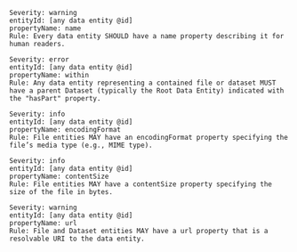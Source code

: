 
    Severity: warning
    entityId: [any data entity @id]
    propertyName: name
    Rule: Every data entity SHOULD have a name property describing it for human readers.

    Severity: error
    entityId: [any data entity @id]
    propertyName: within
    Rule: Any data entity representing a contained file or dataset MUST have a parent Dataset (typically the Root Data Entity) indicated with the "hasPart" property.

    Severity: info
    entityId: [any data entity @id]
    propertyName: encodingFormat
    Rule: File entities MAY have an encodingFormat property specifying the file’s media type (e.g., MIME type).

    Severity: info
    entityId: [any data entity @id]
    propertyName: contentSize
    Rule: File entities MAY have a contentSize property specifying the size of the file in bytes.

    Severity: warning
    entityId: [any data entity @id]
    propertyName: url
    Rule: File and Dataset entities MAY have a url property that is a resolvable URI to the data entity.
